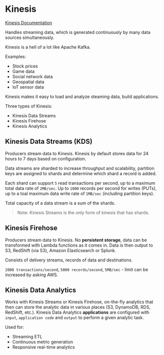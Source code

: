 # Kinesis
[Kinesis Documentation](https://docs.aws.amazon.com/kinesis/index.html)

Handles streaming data, which is generated continuously by many data sources simultaneously.

Kinesis is a hell of a lot like Apache Kafka.

Examples:
- Stock prices
- Game data
- Social network data
- Geospatial data
- IoT sensor data

Kinesis makes it easy to load and analyze steaming data, build applications.

Three types of Kinesis:
- Kinesis Data Streams
- Kinesis Firehose
- Kinesis Analytics

## Kinesis Data Streams (KDS)
Producers stream data to Kinesis. Kinesis by default stores data for 24 hours to 7 days based on configuration. 

Data streams are sharded to increase throughput and scalability, partition keys are assigned to shards and determine which shard a record is added.

Each shard can support `5` read transactions per second, up to a maximum total data rate of `2MB/sec`. Up to `1000` records per second for writes (PUTs), up to a toal maximum data write rate of `1MB/sec` (including partition keys).

Total capacity of a data stream is a sum of the shards.

>Note: Kinesis Streams is the only form of kinesis that has shards.

## Kinesis Firehose
Producers stream data to Kinesis. No **persistent storage**, data can be transformed with Lambda functions as it comes in. Data is then output to S3, RedShift (via S3), Amazon Elasticsearch or Splunk.

Consists of delivery streams, records of data and destinations.

`2000 transactions/second`, `5000 records/second`, `5MB/sec` - limit can be increased by asking AWS.

## Kinesis Data Analytics
Works with Kinesis Streams or Kinesis Firehose, on-the-fly analytics that then can store the analytic data in various places (S3, DynamoDB, RDS, RedShift, etc.). Kinesis Data Analytics **applications** are configured with `input`, `application code` and `output` to perform a given analytic task.

Used for:
- Streaming ETL
- Continuous metric generation
- Responsive real-time analytics